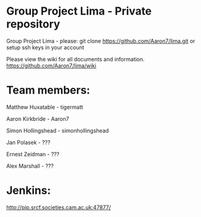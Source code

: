 Group Project Lima - Private repository
====

Group Project Lima - please: git clone https://github.com/Aaron7/lima.git or setup ssh keys in your account

Please view the wiki for all documents and information. https://github.com/Aaron7/lima/wiki

Team members:
===
Matthew Huxatable - tigermatt

Aaron Kirkbride - Aaron7

Simon Hollingshead - simonhollingshead

Jan Polasek - ???

Ernest Zeidman - ???

Alex Marshall - ???

Jenkins:
===
http://pip.srcf.societies.cam.ac.uk:47877/

